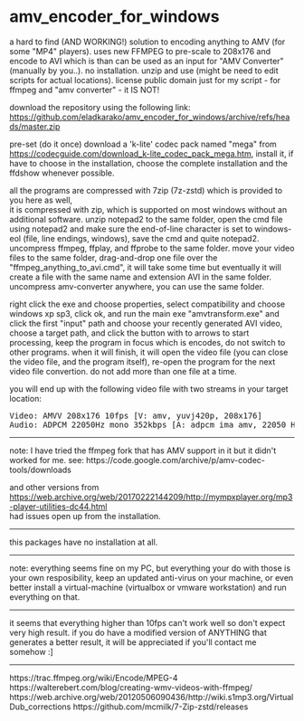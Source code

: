 # amv_encoder_for_windows
a hard to find (AND WORKING!) solution to encoding anything to AMV (for some "MP4" players). uses new FFMPEG to pre-scale to 208x176 and encode to AVI which is than can be used as an input for "AMV Converter" (manually by you..). no installation. unzip and use (might be need to edit scripts for actual locations). license public domain just for my script - for ffmpeg and "amv converter" - it IS NOT!

  
download the repository using the following link: 
<a href="https://github.com/eladkarako/amv_encoder_for_windows/archive/refs/heads/master.zip">https://github.com/eladkarako/amv_encoder_for_windows/archive/refs/heads/master.zip</a>  

pre-set (do it once)
download a 'k-lite' codec pack named "mega" from <a href="https://codecguide.com/download_k-lite_codec_pack_mega.htm">https://codecguide.com/download_k-lite_codec_pack_mega.htm</a>, install it, if have to choose in the installation, choose the complete installation and the ffdshow whenever possible.

all the programs are compressed with 7zip (7z-zstd) which is provided to you here as well,  
it is compressed with zip, which is supported on most windows without an additional software. 
unzip notepad2 to the same folder, open the cmd file using notepad2 and make sure the end-of-line character is set to windows-eol (file, line endings, windows), save the cmd and quite notepad2. 
uncompress ffmpeg, ffplay, and ffprobe to the same folder. 
move your video files to the same folder, drag-and-drop one file over the "ffmpeg_anything_to_avi.cmd", it will take some time but eventually it will create a file with the same name and extension AVI in the same folder.  
uncompress amv-converter anywhere, you can use the same folder.  

right click the exe and choose properties, select compatibility and choose windows xp sp3, click ok, 
and run the main exe "amvtransform.exe" and click the first "input" path and choose your recently generated AVI video, 
choose a target path, and click the button with to arrows to start processing, keep the program in focus which is encodes, do not switch to other programs. when it will finish, it will open the video file (you can close the video file, and the program itself), re-open the program for the next video file convertion. do not add more than one file at a time.

you will end up with the following video file with two streams in your target location:
<pre>
Video: AMVV 208x176 10fps [V: amv, yuvj420p, 208x176]
Audio: ADPCM 22050Hz mono 352kbps [A: adpcm_ima_amv, 22050 Hz, 1 channels, s16, 352 kb/s]
</pre>

<hr/>
note: I have tried the ffmpeg fork that has AMV support in it but it didn't worked for me.
see: https://code.google.com/archive/p/amv-codec-tools/downloads  

and other versions from  
https://web.archive.org/web/20170222144209/http://mympxplayer.org/mp3-player-utilities-dc44.html  
had issues open up from the installation. 

<hr/>
this packages have no installation at all.
<hr/>
note: everything seems fine on my PC, but everything your do with those is your own resposibility, keep an updated anti-virus on your machine, 
or even better install a virtual-machine (virtualbox or vmware workstation) and run everything on that.

<hr/>
it seems that everything higher than 10fps can't work well so don't expect very high result.
if you do have a modified version of ANYTHING that generates a better result, it will be appreciated if you'll contact me somehow :]

<hr>
https://trac.ffmpeg.org/wiki/Encode/MPEG-4  
https://walterebert.com/blog/creating-wmv-videos-with-ffmpeg/  
https://web.archive.org/web/20120506090436/http://wiki.s1mp3.org/VirtualDub_corrections  
https://github.com/mcmilk/7-Zip-zstd/releases  

